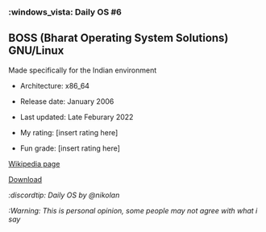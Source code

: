 ### :windows_vista: Daily OS #6
##  BOSS (Bharat Operating System Solutions) GNU/Linux
Made specifically for the Indian environment
- Architecture: x86_64
- Release date: January 2006
- Last updated: Late Feburary 2022
  
- My rating: [insert rating here]
- Fun grade: [insert rating here]

[Wikipedia page](<https://en.wikipedia.org/wiki/Bharat_Operating_System_Solutions>) 

[Download](<https://bosslinux.in/sites/default/files/ISOImages/BOSS-9.0-amd64-DVD-DE.iso>)

*:discordtip: Daily OS by @nikolan*

*:Warning: This is personal opinion, some people may not agree with what i say*

